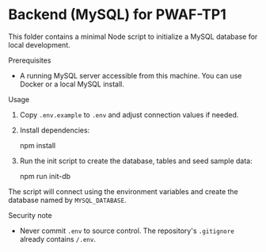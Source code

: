 # Backend (MySQL) for PWAF-TP1

This folder contains a minimal Node script to initialize a MySQL database for local development.

Prerequisites

- A running MySQL server accessible from this machine. You can use Docker or a local MySQL install.

Usage

1. Copy `.env.example` to `.env` and adjust connection values if needed.

2. Install dependencies:

   npm install

3. Run the init script to create the database, tables and seed sample data:

   npm run init-db

The script will connect using the environment variables and create the database named by `MYSQL_DATABASE`.

Security note

- Never commit `.env` to source control. The repository's `.gitignore` already contains `/.env`.